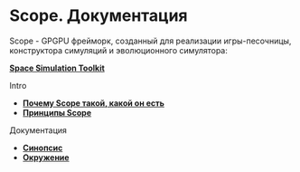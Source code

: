 # Scope. Документация

Scope - GPGPU фрейморк, созданный для реализации игры-песочницы, конструктора симуляций и эволюционного симулятора:

__[Space Simulation Toolkit](http://sstgame.com)__

Intro

- __[Почему Scope такой, какой он есть](intro.md)__
- __[Принципы Scope](principles.md)__

Документация

- __[Синопсис](synopsis.md)__
- __[Окружение](env.md)__

